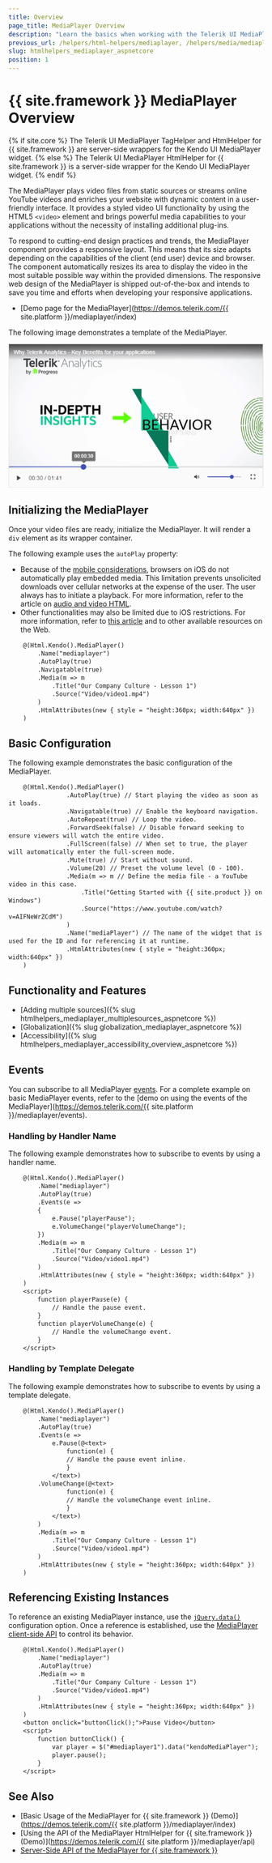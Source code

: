 ```yaml
---
title: Overview
page_title: MediaPlayer Overview
description: "Learn the basics when working with the Telerik UI MediaPlayer for {{ site.framework }}."
previous_url: /helpers/html-helpers/mediaplayer, /helpers/media/mediaplayer/overview
slug: htmlhelpers_mediaplayer_aspnetcore
position: 1
---
```


# {{ site.framework }} MediaPlayer Overview

{% if site.core %}
The Telerik UI MediaPlayer TagHelper and HtmlHelper for {{ site.framework }} are server-side wrappers for the Kendo UI MediaPlayer widget.
{% else %}
The Telerik UI MediaPlayer HtmlHelper for {{ site.framework }} is a server-side wrapper for the Kendo UI MediaPlayer widget.
{% endif %}

The MediaPlayer plays video files from static sources or streams online YouTube videos and enriches your website with dynamic content in a user-friendly interface. It provides a styled video UI functionality by using the HTML5 `<video>` element and brings powerful media capabilities to your applications without the necessity of installing additional plug-ins.

To respond to cutting-end design practices and trends, the MediaPlayer component provides a responsive layout. This means that its size adapts depending on the capabilities of the client (end user) device and browser. The component automatically resizes its area to display the video in the most suitable possible way within the provided dimensions. The responsive web design of the MediaPlayer is shipped out-of-the-box and intends to save you time and efforts when developing your responsive applications.

* [Demo page for the MediaPlayer](https://demos.telerik.com/{{ site.platform }}/mediaplayer/index)

The following image demonstrates a template of the MediaPlayer.

![{{ site.product_short }} Template of the MediaPlayer](images/mediaplayer-template.png)

## Initializing the MediaPlayer

Once your video files are ready, initialize the MediaPlayer. It will render a `div` element as its wrapper container.

The following example uses the `autoPlay` property:
* Because of the [mobile considerations](https://developers.google.com/youtube/iframe_api_reference#Mobile_considerations), browsers on iOS do not automatically play embedded media. This limitation prevents unsolicited downloads over cellular networks at the expense of the user. The user always has to initiate a playback. For more information, refer to the article on [audio and video HTML](https://developer.apple.com/library/safari/documentation/AudioVideo/Conceptual/Using_HTML5_Audio_Video/AudioandVideoTagBasics/AudioandVideoTagBasics.html).
* Other functionalities may also be limited due to iOS restrictions. For more information, refer to [this article](http://blog.millermedeiros.com/unsolved-html5-video-issues-on-ios/) and to other available resources on the Web.

```HtmlHelper
    @(Html.Kendo().MediaPlayer()
        .Name("mediaplayer")
        .AutoPlay(true)
        .Navigatable(true)
        .Media(m => m
            .Title("Our Company Culture - Lesson 1")
            .Source("Video/video1.mp4")
        )
        .HtmlAttributes(new { style = "height:360px; width:640px" })
    )
```

## Basic Configuration

The following example demonstrates the basic configuration of the MediaPlayer.

```HtmlHelper
    @(Html.Kendo().MediaPlayer()
                .AutoPlay(true) // Start playing the video as soon as it loads.
                .Navigatable(true) // Enable the keyboard navigation.
                .AutoRepeat(true) // Loop the video.
                .ForwardSeek(false) // Disable forward seeking to ensure viewers will watch the entire video.
                .FullScreen(false) // When set to true, the player will automatically enter the full-screen mode.
                .Mute(true) // Start without sound.
                .Volume(20) // Preset the volume level (0 - 100).
                .Media(m => m // Define the media file - a YouTube video in this case.
                    .Title("Getting Started with {{ site.product }} on Windows")
                    .Source("https://www.youtube.com/watch?v=AIFNeWrZCdM")
                )
                .Name("mediaPlayer") // The name of the widget that is used for the ID and for referencing it at runtime.
                .HtmlAttributes(new { style = "height:360px; width:640px" })
    )
```

## Functionality and Features

* [Adding multiple sources]({% slug htmlhelpers_mediaplayer_multiplesources_aspnetcore %})
* [Globalization]({% slug globalization_mediaplayer_aspnetcore %})
* [Accessibility]({% slug htmlhelpers_mediaplayer_accessibility_overview_aspnetcore %})

## Events

You can subscribe to all MediaPlayer [events](/api/mediaplayer). For a complete example on basic MediaPlayer events, refer to the [demo on using the events of the MediaPlayer](https://demos.telerik.com/{{ site.platform }}/mediaplayer/events).

### Handling by Handler Name

The following example demonstrates how to subscribe to events by using a handler name.

```HtmlHelper
    @(Html.Kendo().MediaPlayer()
        .Name("mediaplayer")
        .AutoPlay(true)
        .Events(e =>
        {
            e.Pause("playerPause");
            e.VolumeChange("playerVolumeChange");
        })
        .Media(m => m
            .Title("Our Company Culture - Lesson 1")
            .Source("Video/video1.mp4")
        )
        .HtmlAttributes(new { style = "height:360px; width:640px" })
    )
    <script>
        function playerPause(e) {
            // Handle the pause event.
        }
        function playerVolumeChange(e) {
            // Handle the volumeChange event.
        }
    </script>
```

### Handling by Template Delegate

The following example demonstrates how to subscribe to events by using a template delegate.

```HtmlHelper
    @(Html.Kendo().MediaPlayer()
        .Name("mediaplayer")
        .AutoPlay(true)
        .Events(e =>
            e.Pause(@<text>
                function(e) {
                // Handle the pause event inline.
                }
            </text>)
        .VolumeChange(@<text>
                function(e) {
                // Handle the volumeChange event inline.
                }
            </text>)
        )
        .Media(m => m
            .Title("Our Company Culture - Lesson 1")
            .Source("Video/video1.mp4")
        )
        .HtmlAttributes(new { style = "height:360px; width:640px" })
    )
```

## Referencing Existing Instances

To reference an existing MediaPlayer instance, use the [`jQuery.data()`](http://api.jquery.com/jQuery.data/) configuration option. Once a reference is established, use the [MediaPlayer client-side API](https://docs.telerik.com/kendo-ui/api/javascript/ui/mediaplayer#methods) to control its behavior.

```HtmlHelper
    @(Html.Kendo().MediaPlayer()
        .Name("mediaplayer")
        .AutoPlay(true)
        .Media(m => m
            .Title("Our Company Culture - Lesson 1")
            .Source("Video/video1.mp4")
        )
        .HtmlAttributes(new { style = "height:360px; width:640px" })
    )
    <button onclick="buttonClick();">Pause Video</button>
    <script>
        function buttonClick() {
            var player = $("#mediaplayer1").data("kendoMediaPlayer");
            player.pause();
        }
    </script>
```

## See Also

* [Basic Usage of the MediaPlayer for {{ site.framework }} (Demo)](https://demos.telerik.com/{{ site.platform }}/mediaplayer/index)
* [Using the API of the MediaPlayer HtmlHelper for {{ site.framework }} (Demo)](https://demos.telerik.com/{{ site.platform }}/mediaplayer/api)
* [Server-Side API of the MediaPlayer for {{ site.framework }}](/api/mediaplayer)
